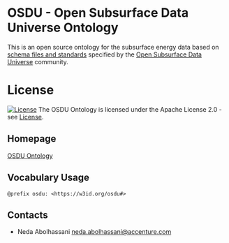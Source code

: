 # OSDU - Open Subsurface Data Universe Ontology
This is an open source ontology for the subsurface energy data based on [schema files and standards](https://community.opengroup.org/osdu/platform/data-flow/data-loading/open-test-data/-/tree/master/rc--3.0.0/3-schema) specified by the [Open Subsurface Data Universe](https://osduforum.org/) community.

# License
[![License](https://img.shields.io/badge/License-Apache_2.0-blue.svg)](https://opensource.org/licenses/Apache-2.0)
The OSDU Ontology is licensed under the Apache License 2.0 - see [License](./License).


## Homepage
[OSDU Ontology](https://github.com/Accenture/OSDU-Ontology/)

## Vocabulary Usage

    @prefix osdu: <https://w3id.org/osdu#>

## Contacts
* Neda Abolhassani <neda.abolhassani@accenture.com>
